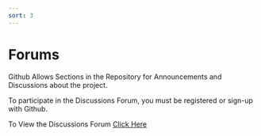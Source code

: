```yaml
---
sort: 3
---
```

# Forums

Github Allows Sections in the Repository for Announcements and Discussions about the project.

To participate in the Discussions Forum, you must be registered or sign-up with Github.

To View the Discussions Forum [Click Here](https://github.com/burnsoftnet/MyGunCollection/discussions)
